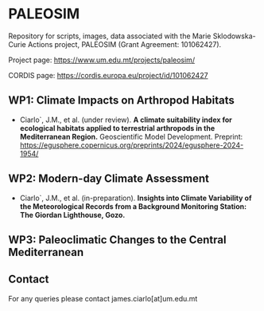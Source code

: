 # PALEOSIM

Repository for scripts, images, data associated with the Marie Sklodowska-Curie Actions project, PALEOSIM (Grant Agreement: 101062427). 

Project page: https://www.um.edu.mt/projects/paleosim/

CORDIS page: https://cordis.europa.eu/project/id/101062427

## WP1: Climate Impacts on Arthropod Habitats

- Ciarlo`, J.M., et al. (under review). **A climate suitability index for ecological habitats applied to terrestrial arthropods in the Mediterranean Region.** Geoscientific Model Development. Preprint: https://egusphere.copernicus.org/preprints/2024/egusphere-2024-1954/


## WP2: Modern-day Climate Assessment

- Ciarlo`, J.M., et al. (in-preparation). **Insights into Climate Variability of the Meteorological Records from a Background Monitoring Station: The Giordan Lighthouse, Gozo.**


## WP3: Paleoclimatic Changes to the Central Mediterranean


## Contact
For any queries please contact james.ciarlo[at]um.edu.mt
